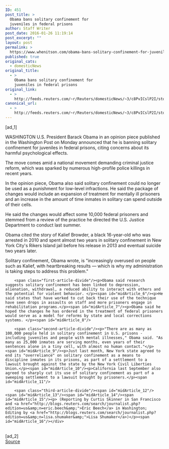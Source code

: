 ```yaml
---
ID: 451
post_title: >
  Obama bans solitary confinement for
  juveniles in federal prisons
author: Staff Writer
post_date: 2016-01-26 11:19:14
post_excerpt: ""
layout: post
permalink: >
  https://www.whenitson.com/obama-bans-solitary-confinement-for-juveniles-in-federal-prisons/
published: true
original_cats:
  - domesticNews
original_title:
  - >
    Obama bans solitary confinement for
    juveniles in federal prisons
original_link:
  - >
    http://feeds.reuters.com/~r/Reuters/domesticNews/~3/c8PvICslP2I/story01.htm
canonical_url:
  - >
    http://feeds.reuters.com/~r/Reuters/domesticNews/~3/c8PvICslP2I/story01.htm
---
```

 [ad_1]
<br><div id="articleText">
<span id="midArticle_start"/>

<span class="focusParagraph" readability="5"><p><span class="articleLocation">WASHINGTON</span> U.S. President Barack Obama in an opinion piece published in the Washington Post on Monday announced that he is banning solitary confinement for juveniles in federal prisons, citing concerns about its harmful psychological effects.</p></span><span id="midArticle_0"/><p>The move comes amid a national movement demanding criminal justice reform, which was sparked by numerous high-profile police killings in recent years.</p><span id="midArticle_1"/><p>In the opinion piece, Obama also said solitary confinement could no longer be used as a punishment for low-level infractions. He said the package of changes would include an expansion of treatment for mentally ill prisoners and an increase in the amount of time inmates in solitary can spend outside of their cells. </p><span id="midArticle_2"/><p>He said the changes would affect some 10,000 federal prisoners and stemmed from a review of the practice he directed the U.S. Justice Department to conduct last summer.</p><span id="midArticle_3"/><p>Obama cited the story of Kalief Browder, a black 16-year-old who was arrested in 2010 and spent almost two years in solitary confinement in New York City's Rikers Island jail before his release in 2013 and eventual suicide two years later.</p><span id="midArticle_4"/><p>Solitary confinement, Obama wrote, is "increasingly overused on people such as Kalief, with heartbreaking results — which is why my administration is taking steps to address this problem."</p><span id="midArticle_5"/>
        
        <span class="first-article-divide"/><p>Obama said research suggests solitary confinement has been linked to depression, alienation, withdrawal, a reduced ability to interact with others and the potential for violent behavior. </p><span id="midArticle_6"/><p>He said states that have worked to cut back their use of the technique have seen drops in assaults on staff and more prisoners engage in rehabilitation programs.</p><span id="midArticle_7"/><p>Obama said he hoped the changes he has ordered in the treatment of federal prisoners would serve as a model for reforms by state and local corrections systems. </p><span id="midArticle_8"/>
        
        <span class="second-article-divide"/><p>"There are as many as 100,000 people held in solitary confinement in U.S. prisons - including juveniles and people with mental illnesses," Obama said. "As many as 25,000 inmates are serving months, even years of their sentences alone in a tiny cell, with almost no human contact."</p><span id="midArticle_9"/><p>Just last month, New York state agreed to end its "overreliance" on solitary confinement as a means to discipline inmates in its prisons, as part of a settlement to a lawsuit brought against the state by the New York Civil Liberties Union.</p><span id="midArticle_10"/><p>California last September also agreed to sharply cut its use of solitary confinement as part of a sweeping settlement to a lawsuit brought by prisoners.</p><span id="midArticle_11"/>
        
        <span class="third-article-divide"/><span id="midArticle_12"/><span id="midArticle_13"/><span id="midArticle_14"/><span id="midArticle_15"/><p> (Reporting by Curtis Skinner in San Francisco and <a href="http://blogs.reuters.com/search/journalist.php?edition=us&amp;n=eric.beech&amp;">Eric Beech</a> in Washington; Editing by <a href="http://blogs.reuters.com/search/journalist.php?edition=us&amp;n=lisa.shumaker&amp;">Lisa Shumaker</a>)</p><span id="midArticle_16"/></div>
<br>[ad_2]
<br><a href="http://feeds.reuters.com/~r/Reuters/domesticNews/~3/c8PvICslP2I/story01.htm">Source </a>